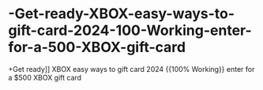 # -Get-ready-XBOX-easy-ways-to-gift-card-2024-100-Working-enter-for-a-500-XBOX-gift-card
+Get ready]] XBOX easy ways to gift card 2024 {{100% Working}} enter for a $500 XBOX gift card
